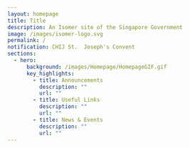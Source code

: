 ```yaml
---
layout: homepage
title: Title
description: An Isomer site of the Singapore Government
image: /images/isomer-logo.svg
permalink: /
notification: CHIJ St.  Joseph's Convent
sections:
  - hero:
      background: /images/Homepage/HomepageGIF.gif
      key_highlights:
        - title: Announcements
          description: ""
          url: ""
        - title: Useful Links
          description: ""
          url: ""
        - title: News & Events
          description: ""
          url: ""
---
```

